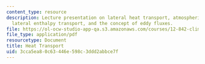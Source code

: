 ```yaml
---
content_type: resource
description: Lecture presentation on lateral heat transport, atmospheric heat transport,
  lateral enthalpy transport, and the concept of eddy fluxes.
file: https://ol-ocw-studio-app-qa.s3.amazonaws.com/courses/12-842-climate-physics-and-chemistry-fall-2008/3cca5ea80c63446e598c3ddd2abbce7f_part6_5.pdf
file_type: application/pdf
resourcetype: Document
title: Heat Transport
uid: 3cca5ea8-0c63-446e-598c-3ddd2abbce7f
---
```

